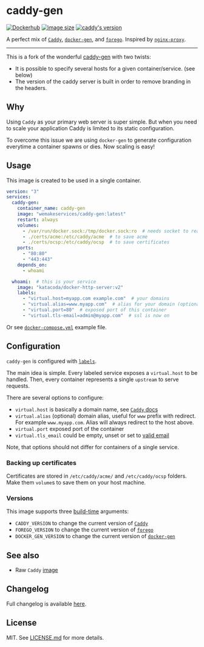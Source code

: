 # caddy-gen

[![Dockerhub](https://img.shields.io/docker/pulls/efrecon/caddy-gen.svg)](https://hub.docker.com/r/efrecon/caddy-gen/) [![image size](https://images.microbadger.com/badges/image/efrecon/caddy-gen.svg)](https://microbadger.com/images/efrecon/caddy-gen) [![caddy's version](https://img.shields.io/badge/version-0.10.11-blue.svg)](https://github.com/mholt/caddy/tree/v0.10.11)

A perfect mix of [`Caddy`](https://github.com/mholt/caddy), [`docker-gen`](https://github.com/jwilder/docker-gen), and [`forego`](https://github.com/jwilder/forego). Inspired by [`nginx-proxy`](https://github.com/jwilder/nginx-proxy).

---

This is a fork of the wonderful
[caddy-gen](https://github.com/wemake-services/caddy-gen) with two twists:

* It is possible to specify several hosts for a given container/service. (see below)
* The version of the caddy server is built in order to remove branding in the headers.

## Why

Using `Caddy` as your primary web server is super simple.
But when you need to scale your application Caddy is limited to its static configuration.

To overcome this issue we are using `docker-gen` to generate configuration everytime a container spawns or dies.
Now scaling is easy!


## Usage

This image is created to be used in a single container.

```yaml
version: "3"
services:
  caddy-gen:
    container_name: caddy-gen
    image: "wemakeservices/caddy-gen:latest"
    restart: always
    volumes:
      - /var/run/docker.sock:/tmp/docker.sock:ro  # needs socket to read events
      - ./certs/acme:/etc/caddy/acme  # to save acme
      - ./certs/ocsp:/etc/caddy/ocsp  # to save certificates
    ports:
      - "80:80"
      - "443:443"
    depends_on:
      - whoami

  whoami:  # this is your service
    image: "katacoda/docker-http-server:v2"
    labels:
      - "virtual.host=myapp.com example.com"  # your domains
      - "virtual.alias=www.myapp.com"  # alias for your domain (optional)
      - "virtual.port=80"  # exposed port of this container
      - "virtual.tls-email=admin@myapp.com"  # ssl is now on
```

Or see [`docker-compose.yml`](https://github.com/wemake-services/caddy-gen/blob/master/docker-compose.yml) example file.


## Configuration

`caddy-gen` is configured with [`labels`](https://docs.docker.com/engine/userguide/labels-custom-metadata/).

The main idea is simple.
Every labeled service exposes a `virtual.host` to be handled.
Then, every container represents a single `upstream` to serve requests.

There are several options to configure:
- `virtual.host` is basically a domain name, see [`Caddy` docs](https://caddyserver.com/docs/proxy)
- `virtual.alias` (optional) domain alias, useful for `www` prefix with redirect. For example `www.myapp.com`. Alias will always redirect to the host above.
- `virtual.port` exposed port of the container
- `virtual.tls_email` could be empty, unset or set to [valid email](https://caddyserver.com/docs/tls)

Note, that options should not differ for containers of a single service.

### Backing up certificates

Certificates are stored in `/etc/caddy/acme/` and `/etc/caddy/ocsp` folders.
Make them `volume`s to save them on your host machine.

### Versions

This image supports three [build-time](https://docs.docker.com/engine/reference/commandline/build/#set-build-time-variables-build-arg) arguments:

- `CADDY_VERSION` to change the current version of [`Caddy`](https://github.com/mholt/caddy/releases)
- `FOREGO_VERSION` to change the current version of [`forego`](https://github.com/jwilder/forego/releases)
- `DOCKER_GEN_VERSION` to change the current version of [`docker-gen`](https://github.com/jwilder/docker-gen/releases)


## See also

- Raw `Caddy` [image](https://github.com/wemake-services/caddy-docker)


## Changelog

Full changelog is available [here](https://github.com/wemake-services/caddy-gen/blob/master/CHANGELOG.md).


## License

MIT. See [LICENSE.md](https://github.com/wemake-services/caddy-gen/blob/master/LICENSE.md) for more details.

